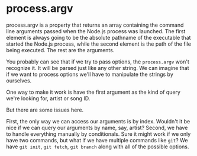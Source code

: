 # process.argv

process.argv is a property that returns an array containing the command line arguments passed when the Node.js process was launched. The first element is always going to be the absolute pathname of the executable that started the Node.js process, while the second element is the path of the file being executed. The rest are the arguments.

You probably can see that if we try to pass options, the `process.argv` won't recognize it. It will be parsed just like any other string. We can imagine that if we want to process options we'll have to manipulate the strings by ourselves.

One way to make it work is have the first argument as the kind of query we're looking for, artist or song ID. 

But there are some issues here.

First, the only way we can access our arguments is by index. Wouldn't it be nice if we can query our arguments by name, say, artist? Second, we have to handle everything manually by conditionals. Sure it might work if we only have two commands, but what if we have multiple commands like `git`? We have `git init`, `git fetch`, `git branch`  along with all of the possible options.